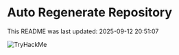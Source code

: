 # Auto Regenerate Repository

This README was last updated: 2025-09-12 20:51:07

 ![TryHackMe](https://tryhackme.com/badge/533634)